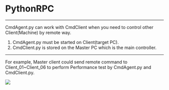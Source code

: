 # PythonRPC
***
CmdAgent.py can work with CmdClient when you need to control other Client(Machine) by remote way. 

1. CmdAgent.py must be started on Client(target PC). 
2. CmdClient.py is stored on the Master PC which is the main controller.  

***
For example, 
Master client could send remote command to Client_01~Client_06 to perform Performance test by CmdAgent.py and CmdClient.py. 

![](http://i.imgur.com/UtbW58p.png) 















